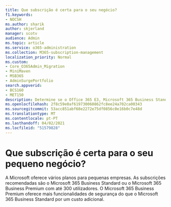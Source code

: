 ```yaml
---
title: Que subscrição é certa para o seu negócio?
f1.keywords:
- NOCSH
ms.author: sharik
author: skjerland
manager: scotv
audience: Admin
ms.topic: article
ms.service: o365-administration
ms.collection: M365-subscription-management
localization_priority: Normal
ms.custom:
- Core_O365Admin_Migration
- MiniMaven
- MSB365
- AdminSurgePortfolio
search.appverid:
- BCS160
- MET150
description: Determine se o Office 365 E3, Microsoft 365 Business Standard ou Microsoft 365 Business Premium é o certo para o seu negócio.
ms.openlocfilehash: 2f8c59e0af619730060862fc8ee24a702ca00343
ms.sourcegitcommit: 53acc851abf68e2272e75df0856c0e16b0c7e48d
ms.translationtype: MT
ms.contentlocale: pt-PT
ms.lasthandoff: 04/02/2021
ms.locfileid: "51579828"
---
```

# <a name="what-subscription-is-right-for-your-small-business"></a>Que subscrição é certa para o seu pequeno negócio?

A Microsoft oferece vários planos para pequenas empresas. As subscrições recomendadas são o Microsoft 365 Business Standard ou o Microsoft 365 Business Premium com até 300 utilizadores. O Microsoft 365 Business Premium oferece mais funcionalidades de segurança do que o Microsoft 365 Business Standard por um custo adicional.
